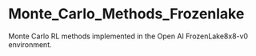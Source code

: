 # Monte_Carlo_Methods_Frozenlake
Monte Carlo RL methods implemented in the Open AI FrozenLake8x8-v0 environment.
